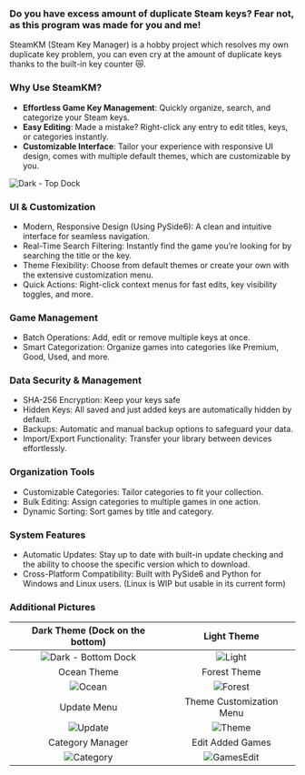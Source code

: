 ### Do you have excess amount of duplicate Steam keys? Fear not, as this program was made for you and me!
SteamKM (Steam Key Manager) is a hobby project which resolves my own duplicate key problem, you can even cry at the amount of duplicate keys thanks to the built-in key counter 😿. 

### Why Use SteamKM?
- **Effortless Game Key Management**: Quickly organize, search, and categorize your Steam keys.
- **Easy Editing**: Made a mistake? Right-click any entry to edit titles, keys, or categories instantly.
- **Customizable Interface**: Tailor your experience with responsive UI design, comes with multiple default themes, which are customizable by you.

![Dark - Top Dock](https://github.com/user-attachments/assets/442a0dc3-9c70-4de7-937f-4917cbd80503)

### **UI & Customization**
- Modern, Responsive Design (Using PySide6): A clean and intuitive interface for seamless navigation.
- Real-Time Search Filtering: Instantly find the game you’re looking for by searching the title or the key.
- Theme Flexibility: Choose from default themes or create your own with the extensive customization menu.
- Quick Actions: Right-click context menus for fast edits, key visibility toggles, and more.

### **Game Management**
- Batch Operations: Add, edit or remove multiple keys at once.
- Smart Categorization: Organize games into categories like Premium, Good, Used, and more.

### **Data Security & Management**
- SHA-256 Encryption: Keep your keys safe
- Hidden Keys: All saved and just added keys are automatically hidden by default.
- Backups: Automatic and manual backup options to safeguard your data.
- Import/Export Functionality: Transfer your library between devices effortlessly.

### **Organization Tools**
- Customizable Categories: Tailor categories to fit your collection.
- Bulk Editing: Assign categories to multiple games in one action.
- Dynamic Sorting: Sort games by title and category.

### **System Features**
- Automatic Updates: Stay up to date with built-in update checking and the ability to choose the specific version which to download.
- Cross-Platform Compatibility: Built with PySide6 and Python for Windows and Linux users. (Linux is WIP but usable in its current form)


### **Additional Pictures**

Dark Theme (Dock on the bottom) | Light Theme
:-------------------------:|:-------------------------:
| ![Dark - Bottom Dock](https://github.com/user-attachments/assets/ada35eec-9351-4480-bf19-6218e80c574d) | ![Light](https://github.com/user-attachments/assets/d668aac3-51c6-4fc9-b2ff-7ecbd797e821) |
Ocean Theme | Forest Theme
| ![Ocean](https://github.com/user-attachments/assets/24e030cf-cda1-4312-8d19-5772a5f80561) | ![Forest](https://github.com/user-attachments/assets/d52924ea-2c8a-4ef0-84b4-9e5e608782d2) |
Update Menu | Theme Customization Menu
| ![Update](https://github.com/user-attachments/assets/2493b857-b407-430b-8d07-8983d2abd7f0) | ![Theme](https://github.com/user-attachments/assets/94cf55ca-0c26-4315-960b-31aef760c065) |
Category Manager | Edit Added Games
| ![Category](https://github.com/user-attachments/assets/8d0ba71b-3870-47ab-ada4-94cd0ff26dab) | ![GamesEdit](https://github.com/user-attachments/assets/53dbd036-980b-4a0d-b1ea-4a4a6471fe0c) |
